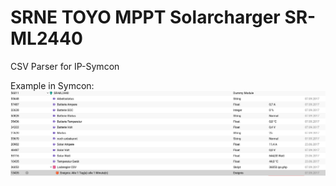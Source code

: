 # SRNE TOYO MPPT Solarcharger SR-ML2440
CSV Parser for IP-Symcon

Example in Symcon:
<img src="Bildschirmfoto vom 2019-04-22 13-12-49.png"></img>
